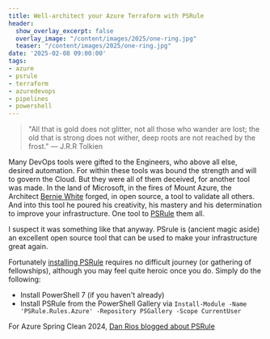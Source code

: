 ```yaml
---
title: Well-architect your Azure Terraform with PSRule
header:
  show_overlay_excerpt: false
  overlay_image: "/content/images/2025/one-ring.jpg"
  teaser: "/content/images/2025/one-ring.jpg"
date: '2025-02-08 09:00:00'
tags:
- azure
- psrule
- terraform
- azuredevops
- pipelines
- powershell
---
```


> "All that is gold does not glitter, not all those who wander are lost; the old that is strong does not wither, deep roots are not reached by the frost." — J.R.R Tolkien

Many DevOps tools were gifted to the Engineers, who above all else, desired automation. For within these tools was bound the strength and will to govern the Cloud.
But they were all of them deceived, for another tool was made.
In the land of Microsoft, in the fires of Mount Azure, the Architect [Bernie White](https://www.linkedin.com/in/bernie-white/) forged, in open source, a tool to validate all others.
And into this tool he poured his creativity, his mastery and his determination to improve your infrastructure. One tool to [PSRule](https://microsoft.github.io/PSRule/v2/) them all.

I suspect it was something like that anyway. PSrule is (ancient magic aside) an excellent open source tool that can be used to make your infrastructure great again. 

Fortunately [installing PSRule](https://azure.github.io/PSRule.Rules.Azure/install/) requires no difficult journey (or gathering of fellowships), although you may feel quite heroic once you do. Simply do the following:

- Install PowerShell 7 (if you haven't already)
- Install PSRule from the PowerShell Gallery via `Install-Module -Name 'PSRule.Rules.Azure' -Repository PSGallery -Scope CurrentUser`

For Azure Spring Clean 2024, [Dan Rios blogged about PSRule](https://rios.engineer/azure-spring-clean-azure-best-practice-for-bicep-with-psrule/)